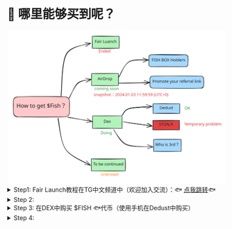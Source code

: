 # 💸 哪里能够买到呢？

<img src="../.gitbook/assets/file.excalidraw.svg" alt="" class="gitbook-drawing">

<details>

<summary>Step1: Fair Launch教程在TG中文频道中（欢迎加入交流）：🐟 <a href="https://t.me/tonfish_en/23194/30810">点我跳转</a>🐟</summary>



</details>

<details>

<summary>Step 2: </summary>



</details>

<details>

<summary>Step 3: 在DEX中购买 $FISH 🐟代币（使用手机在Dedust中购买）</summary>

<img src="../.gitbook/assets/de购买教程.png" alt="" data-size="original">

代币合约地址：EQATcUc69sGSCCMSadsVUKdGwM1BMKS-HKCWGPk60xZGgwsK

</details>

<details>

<summary>Step 4: </summary>



</details>
